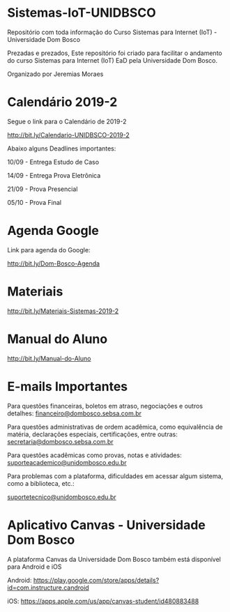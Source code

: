 # Sistemas-IoT-UNIDBSCO
Repositório com toda informação do Curso Sistemas para Internet (IoT) - Universidade Dom Bosco

Prezadas e prezados,
Este repositório foi criado para facilitar o andamento do curso Sistemas para Internet (IoT) EaD pela Universidade Dom Bosco.

Organizado por Jeremias Moraes

# Calendário 2019-2
Segue o link para o Calendário de 2019-2

http://bit.ly/Calendario-UNIDBSCO-2019-2

Abaixo alguns Deadlines importantes:

10/09 - Entrega Estudo de Caso

14/09 - Entrega Prova Eletrônica

21/09 - Prova Presencial

05/10 - Prova Final

# Agenda Google
Link para agenda do Google:

http://bit.ly/Dom-Bosco-Agenda

# Materiais

http://bit.ly/Materiais-Sistemas-2019-2

# Manual do Aluno

http://bit.ly/Manual-do-Aluno

# E-mails Importantes

Para questões financeiras, boletos em atraso, negociações e outros detalhes:
financeiro@dombosco.sebsa.com.br

Para questões administrativas de ordem acadêmica, como equivalência de matéria, declarações especiais, certificações, entre outras:
secretaria@dombosco.sebsa.com.br

Para questões acadêmicas como provas, notas e atividades:
suporteacademico@unidombosco.edu.br

Para problemas com a plataforma, dificuldades em acessar algum sistema, como a biblioteca, etc.: 

suportetecnico@unidombosco.edu.br

# Aplicativo Canvas - Universidade Dom Bosco

A plataforma Canvas da Universidade Dom Bosco também está disponível para Android e iOS

Android: https://play.google.com/store/apps/details?id=com.instructure.candroid

iOS: https://apps.apple.com/us/app/canvas-student/id480883488
 
 
